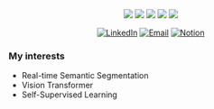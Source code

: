 <div align=center>
    <img src="https://img.shields.io/badge/Python-3776AB?style=flat-square&logo=Python&logoColor=fff"/>
    <img src="https://img.shields.io/badge/PyTorch-EE4C2C?style=flat-square&logo=PyTorch&logoColor=fff"/>
    <img src="https://img.shields.io/badge/TensorFlow-FF6F00?style=flat-square&logo=TensorFlow&logoColor=fff"/>
    <img src="https://img.shields.io/badge/Keras-D00000?style=flat-square&logo=Keras&logoColor=fff"/>
    <img src="https://img.shields.io/badge/ScikitLearn-F7931E?style=flat-square&logo=ScikitLearn&logoColor=fff"/>
</div>

<div align=center>  

[![LinkedIn](https://img.shields.io/badge/LinkedIn-Sangho%20Kim-blue?style=flat-square&logo=linkedin)](https://www.linkedin.com/in/sanghokim33/)
[![Email](https://img.shields.io/badge/Email-hoo7311@ajou.ac.kr-blue?style=flat-square&logo=gmail)](mailto:hoo7311@ajou.ac.kr)
[![Notion](https://img.shields.io/badge/Notion-sanghokim-blue?style=flat-square&logo=Notion)](https://www.notion.so/Deep-Learning-Reseacher-13f22544be1e4c15896d59461d5652fe?pvs=4)
</div>


### My interests  
- Real-time Semantic Segmentation
- Vision Transformer
- Self-Supervised Learning
